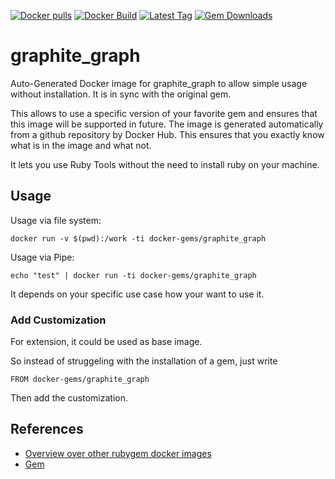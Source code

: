 [![Docker pulls](https://img.shields.io/docker/pulls/rubygem/graphite_graph.svg)](https://hub.docker.com/r/rubygem/graphite_graph/)
[![Docker Build](https://img.shields.io/docker/automated/rubygem/graphite_graph.svg)](https://hub.docker.com/r/rubygem/graphite_graph/)
[![Latest Tag](https://img.shields.io/github/tag/docker-rubygem/graphite_graph.svg)](https://hub.docker.com/r/rubygem/graphite_graph/)
[![Gem Downloads](https://img.shields.io/gem/dt/graphite_graph.svg)](https://rubygems.org/gems/graphite_graph/)
# graphite_graph

Auto-Generated Docker image for graphite_graph to allow simple usage without installation.
It is in sync with the original gem.

This allows to use a specific version of your favorite gem and ensures that this image will be supported in future.
The image is generated automatically from a github repository by Docker Hub.
This ensures that you exactly know what is in the image and what not.

It lets you use Ruby Tools without the need to install ruby on your machine.

## Usage

Usage via file system:

`docker run -v $(pwd):/work -ti docker-gems/graphite_graph`

Usage via Pipe:

`echo "test" | docker run -ti docker-gems/graphite_graph`

It depends on your specific use case how your want to use it.

### Add Customization

For extension, it could be used as base image.

So instead of struggeling with the installation of a gem, just write

`FROM docker-gems/graphite_graph`

Then add the customization.

## References

 - [Overview over other rubygem docker images](https://github.com/thinkbot/docker-rubygem)
 - [Gem](https://rubygems.org/gems/graphite_graph/)
